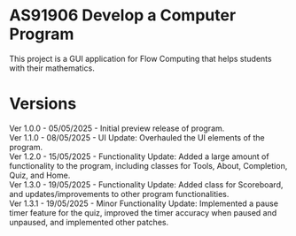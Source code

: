 # AS91906 Develop a Computer Program
This project is a GUI application for Flow Computing that helps students with their mathematics.

# Versions
Ver 1.0.0 - 05/05/2025 - Initial preview release of program.  
Ver 1.1.0 - 08/05/2025 - UI Update: Overhauled the UI elements of the program.  
Ver 1.2.0 - 15/05/2025 - Functionality Update: Added a large amount of functionality to the program, including classes for Tools, About, Completion, Quiz, and Home.  
Ver 1.3.0 - 19/05/2025 - Functionality Update: Added class for Scoreboard, and updates/improvements to other program functionalities.  
Ver 1.3.1 - 19/05/2025 - Minor Functionality Update: Implemented a pause timer feature for the quiz, improved the timer accuracy when paused and unpaused, and implemented other patches.  